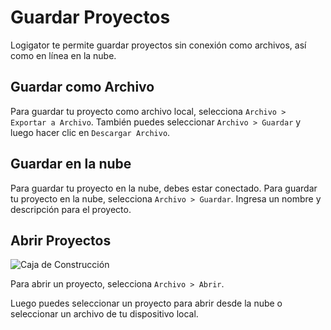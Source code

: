 # Guardar Proyectos

Logigator te permite guardar proyectos sin conexión como archivos, así como en línea en la nube.

## Guardar como Archivo

Para guardar tu proyecto como archivo local, selecciona `Archivo > Exportar a Archivo`. También puedes seleccionar `Archivo > Guardar` y luego hacer clic en `Descargar Archivo`.

## Guardar en la nube

Para guardar tu proyecto en la nube, debes estar conectado.
Para guardar tu proyecto en la nube, selecciona `Archivo > Guardar`. Ingresa un nombre y descripción para el proyecto.

## Abrir Proyectos

<div class="rows">

![Caja de Construcción](assets/help/open-project.png)

<div class="margin-left">

Para abrir un proyecto, selecciona `Archivo > Abrir`.

Luego puedes seleccionar un proyecto para abrir desde la nube o seleccionar un archivo de tu dispositivo local.

</div>
</div>
